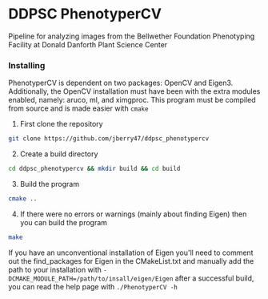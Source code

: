 # DDPSC PhenotyperCV
Pipeline for analyzing images from the Bellwether Foundation Phenotyping Facility at Donald Danforth Plant Science Center


### Installing
PhenotyperCV is dependent on two packages: OpenCV and Eigen3. Additionally, the OpenCV installation must have been with the extra modules enabled, namely: aruco, ml, and ximgproc. This program must be compiled from source and is made easier with `cmake`  
1. First clone the repository
```bash
git clone https://github.com/jberry47/ddpsc_phenotypercv
```
2. Create a build directory
```bash
cd ddpsc_phenotypercv && mkdir build && cd build
```
3. Build the program
```bash
cmake ..
```
4. If there were no errors or warnings (mainly about finding Eigen) then you can build the program
```bash
make
```
If you have an unconventional installation of Eigen you'll need to comment out the find_packages for Eigen in the CMakeList.txt and manually add the path to your installation with `-DCMAKE_MODULE_PATH=/path/to/insall/eigen/Eigen` after a successful build, you can read the help page with `./PhenotyperCV -h`
